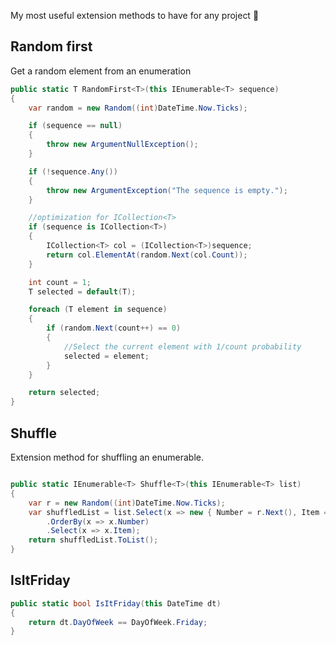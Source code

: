 My most useful extension methods to have for any project 🖖


## Random first

Get a random element from an enumeration

```cs
public static T RandomFirst<T>(this IEnumerable<T> sequence)
{
    var random = new Random((int)DateTime.Now.Ticks);

    if (sequence == null)
    {
        throw new ArgumentNullException();
    }

    if (!sequence.Any())
    {
        throw new ArgumentException("The sequence is empty.");
    }

    //optimization for ICollection<T>
    if (sequence is ICollection<T>)
    {
        ICollection<T> col = (ICollection<T>)sequence;
        return col.ElementAt(random.Next(col.Count));
    }

    int count = 1;
    T selected = default(T);

    foreach (T element in sequence)
    {
        if (random.Next(count++) == 0)
        {
            //Select the current element with 1/count probability
            selected = element;
        }
    }

    return selected;
}
```

## Shuffle

Extension method for shuffling an enumerable.
```cs

public static IEnumerable<T> Shuffle<T>(this IEnumerable<T> list) 
{
    var r = new Random((int)DateTime.Now.Ticks);
    var shuffledList = list.Select(x => new { Number = r.Next(), Item = x })
        .OrderBy(x => x.Number)
        .Select(x => x.Item);
    return shuffledList.ToList();
}

```

## IsItFriday

```cs
public static bool IsItFriday(this DateTime dt)
{
    return dt.DayOfWeek == DayOfWeek.Friday;
}
```